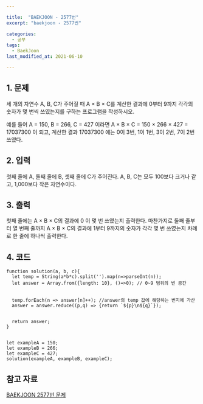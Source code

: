 ```yaml
---

title:  "BAEKJOON - 2577번"
excerpt: "baekjoon - 2577번"

categories:
  - 공부
tags:
  - BaekJoon
last_modified_at: 2021-06-10

---
```


## 1. 문제

세 개의 자연수 A, B, C가 주어질 때 A × B × C를 계산한 결과에 0부터 9까지 각각의 숫자가 몇 번씩 쓰였는지를 구하는 프로그램을 작성하시오.

예를 들어 A = 150, B = 266, C = 427 이라면 A × B × C = 150 × 266 × 427 = 17037300 이 되고, 계산한 결과 17037300 에는 0이 3번, 1이 1번, 3이 2번, 7이 2번 쓰였다.

## 2. 입력

첫째 줄에 A, 둘째 줄에 B, 셋째 줄에 C가 주어진다. A, B, C는 모두 100보다 크거나 같고, 1,000보다 작은 자연수이다.

## 3. 출력

첫째 줄에는 A × B × C의 결과에 0 이 몇 번 쓰였는지 출력한다. 마찬가지로 둘째 줄부터 열 번째 줄까지 A × B × C의 결과에 1부터 9까지의 숫자가 각각 몇 번 쓰였는지 차례로 한 줄에 하나씩 출력한다.

## 4. 코드

```
function solution(a, b, c){
  let temp = String(a*b*c).split('').map(n=>parseInt(n));
  let answer = Array.from({length: 10}, ()=>0); // 0~9 범위의 빈 공간


  temp.forEach(n => answer[n]++); //answer의 temp 값에 해당하는 번지에 가산
  answer = answer.reduce((p,q) => {return `${p}\n${q}`});


  return answer;
}


let exampleA = 150;
let exampleB = 266;
let exampleC = 427;
solution(exampleA, exampleB, exampleC);
```

## 참고 자료

[BAEKJOON 2577번 문제][1]

[1]: https://www.acmicpc.net/problem/2577